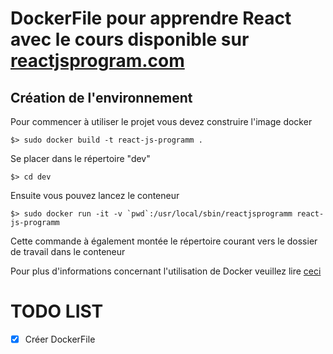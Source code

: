 # DockerFile pour apprendre React avec le cours disponible sur [reactjsprogram.com](http://reactjsprogram.com)


## Création de l'environnement

Pour commencer à utiliser le projet vous devez construire l'image docker

```
$> sudo docker build -t react-js-programm .
```

Se placer dans le répertoire "dev"

```
$> cd dev
```

Ensuite vous pouvez lancez le conteneur

```
$> sudo docker run -it -v `pwd`:/usr/local/sbin/reactjsprogramm react-js-programm
```

Cette commande à également montée le répertoire courant vers le dossier de travail dans le conteneur

Pour plus d'informations concernant l'utilisation de Docker veuillez lire [ceci](../README.md)

# TODO LIST

- [x] Créer DockerFile
